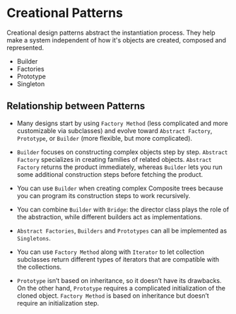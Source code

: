 # Creational Patterns

Creational design patterns abstract the instantiation process. They help make a system independent of how it's objects are created, composed and represented.

- Builder
- Factories
- Prototype
- Singleton

## Relationship between Patterns

- Many designs start by using `Factory Method` (less complicated and more customizable via subclasses) and evolve toward `Abstract Factory`, `Prototype`, or `Builder` (more flexible, but more complicated).

- `Builder` focuses on constructing complex objects step by step. `Abstract Factory` specializes in creating families of related objects. `Abstract Factory` returns the product immediately, whereas `Builder` lets you run some additional construction steps before fetching the product.

- You can use `Builder` when creating complex Composite trees because you can program its construction steps to work recursively.

- You can combine `Builder` with `Bridge`: the director class plays the role of the abstraction, while different builders act as implementations.

- `Abstract Factories`, `Builders` and `Prototypes` can all be implemented as `Singletons`.

- You can use `Factory Method` along with `Iterator` to let collection subclasses return different types of iterators that are compatible with the collections.

- `Prototype` isn’t based on inheritance, so it doesn’t have its drawbacks. On the other hand, `Prototype` requires a complicated initialization of the cloned object. `Factory Method` is based on inheritance but doesn’t require an initialization step.
